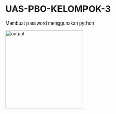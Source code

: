 # UAS-PBO-KELOMPOK-3
Membuat password menggunakan python

<img width="245" alt="output" src="https://github.com/KeysaMaqfirah/UAS---PBO--KELOMPOK---3/assets/129745155/f895e502-5253-4692-a144-e5096e1e9489">
